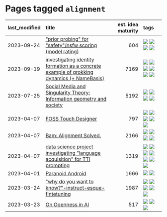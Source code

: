 # Pages tagged `alignment`

|last_modified|title|est. idea maturity|tags
|:---|:---|---:|:---|
|2023-09-24|["prior probing" for "safety"/nsfw scoring (model rating)](../prior_probing.md)|604|[![](https://img.shields.io/badge/tag-alignment-a68128)](../tags/alignment.md) [![](https://img.shields.io/badge/tag-experimental-1614f8)](../tags/experimental.md) [![](https://img.shields.io/badge/tag-mechanistic_interpretability-b4243e)](../tags/mechanistic_interpretability.md) [![](https://img.shields.io/badge/tag-wip-dad82b)](../tags/wip.md)|
|2023-09-19|[investigating identity formation as a concrete example of grokking dynamics (+ NameBasis)](../identity_grokking_dynamics.md)|7169|[![](https://img.shields.io/badge/tag-alignment-a68128)](../tags/alignment.md) [![](https://img.shields.io/badge/tag-experimental-1614f8)](../tags/experimental.md) [![](https://img.shields.io/badge/tag-interpretability-bbc42)](../tags/interpretability.md) [![](https://img.shields.io/badge/tag-publication-d5ffe)](../tags/publication.md) [![](https://img.shields.io/badge/tag-safety-926797)](../tags/safety.md) [![](https://img.shields.io/badge/tag-wip-dad82b)](../tags/wip.md)|
|2023-07-25|[Social Media and Singularity Theory: Information geometry and society](../social_singularities.md)|5192|[![](https://img.shields.io/badge/tag-alignment-a68128)](../tags/alignment.md) [![](https://img.shields.io/badge/tag-information_geometry-ac8815)](../tags/information_geometry.md) [![](https://img.shields.io/badge/tag-philosophy-3c7f53)](../tags/philosophy.md) [![](https://img.shields.io/badge/tag-publication-d5ffe)](../tags/publication.md)|
|2023-04-07|[FOSS Touch Designer](../FOSS_touch_designer.md)|797|[![](https://img.shields.io/badge/tag-alignment-a68128)](../tags/alignment.md) [![](https://img.shields.io/badge/tag-animation-b25b5)](../tags/animation.md) [![](https://img.shields.io/badge/tag-publicgood-e6ab9)](../tags/publicgood.md) [![](https://img.shields.io/badge/tag-tooling-9c3a4a)](../tags/tooling.md) [![](https://img.shields.io/badge/tag-wip-dad82b)](../tags/wip.md)|
|2023-04-07|[Bam: Alignment Solved.](../ezmode_alignment.md)|2166|[![](https://img.shields.io/badge/tag-alignment-a68128)](../tags/alignment.md) [![](https://img.shields.io/badge/tag-dataset-fe4dc)](../tags/dataset.md) [![](https://img.shields.io/badge/tag-experimental-1614f8)](../tags/experimental.md) [![](https://img.shields.io/badge/tag-meta-35d420)](../tags/meta.md)|
|2023-04-07|[data science project investigating "language acquisition" for TTI prompting](../tti_language_aqcuisition.md)|1319|[![](https://img.shields.io/badge/tag-alignment-a68128)](../tags/alignment.md) [![](https://img.shields.io/badge/tag-dataset-fe4dc)](../tags/dataset.md) [![](https://img.shields.io/badge/tag-experimental-1614f8)](../tags/experimental.md) [![](https://img.shields.io/badge/tag-prompting-b7fb0)](../tags/prompting.md) [![](https://img.shields.io/badge/tag-publication-d5ffe)](../tags/publication.md) [![](https://img.shields.io/badge/tag-publicgood-e6ab9)](../tags/publicgood.md) [![](https://img.shields.io/badge/tag-stability-d548d8)](../tags/stability.md)|
|2023-04-01|[Paranoid Android](../paranoid-android.md)|1666|[![](https://img.shields.io/badge/tag-alignment-a68128)](../tags/alignment.md) [![](https://img.shields.io/badge/tag-experimental-1614f8)](../tags/experimental.md)|
|2023-03-24|["why do you want to know?"-instruct-esque-fintetuning](../whydoyouwantoknow.md)|1987|[![](https://img.shields.io/badge/tag-aiethics-82f6b0)](../tags/aiethics.md) [![](https://img.shields.io/badge/tag-alignment-a68128)](../tags/alignment.md) [![](https://img.shields.io/badge/tag-dialogue-7a169c)](../tags/dialogue.md) [![](https://img.shields.io/badge/tag-models-4072a1)](../tags/models.md) [![](https://img.shields.io/badge/tag-wip-dad82b)](../tags/wip.md)|
|2023-03-23|[On Openness in AI](../on_openness_in_ai.md)|517|[![](https://img.shields.io/badge/tag-alignment-a68128)](../tags/alignment.md) [![](https://img.shields.io/badge/tag-publication-d5ffe)](../tags/publication.md) [![](https://img.shields.io/badge/tag-publicgood-e6ab9)](../tags/publicgood.md)|